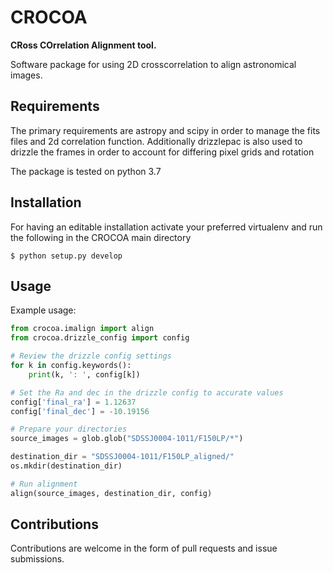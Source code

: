 # CROCOA
<b>CRoss COrrelation Alignment tool. </b>

Software package for using 2D crosscorrelation to align astronomical images.



## Requirements
The primary requirements are astropy and scipy in order to manage the fits files and 2d correlation function. Additionally drizzlepac is also used to drizzle the frames in order to account for differing pixel grids and rotation

The package is tested on python 3.7


## Installation

For having an editable installation activate your preferred virtualenv and run the following in the CROCOA main directory

``` 
$ python setup.py develop
```

## Usage
Example usage:

```python
from crocoa.imalign import align
from crocoa.drizzle_config import config

# Review the drizzle config settings
for k in config.keywords():
    print(k, ': ', config[k])

# Set the Ra and dec in the drizzle config to accurate values
config['final_ra'] = 1.12637
config['final_dec'] = -10.19156

# Prepare your directories
source_images = glob.glob("SDSSJ0004-1011/F150LP/*")

destination_dir = "SDSSJ0004-1011/F150LP_aligned/"
os.mkdir(destination_dir)

# Run alignment
align(source_images, destination_dir, config)
```
## Contributions

Contributions are welcome in the form of pull requests and issue submissions.
